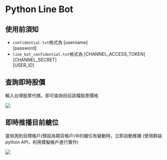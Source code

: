 # Python Line Bot

## 使用前須知

- `confidential.txt`格式為
[username]  
[password]
- `line_bot_confidential.txt`格式為
[CHANNEL_ACCESS_TOKEN]  
[CHANNEL_SECRET]  
[USER_ID]

## 查詢即時股價

輸入台灣股票代碼，即可查詢目前該檔股票價格

![](https://i.imgur.com/fhc9rO3.png)

## 即時推播目前艙位

當偵測到目標帳戶(預設為期貨帳戶)中的艙位有變動時，立即自動推播
(使用群益 python API，利用模擬帳戶進行實作)

![](https://i.imgur.com/jge3FHS.png)